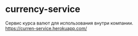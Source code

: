 # currency-service
Сервис курса валют для использования внутри компании.
https://curren-service.herokuapp.com/
